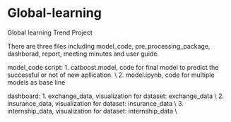 # Global-learning
Global learning Trend Project 

There are three files including model_code, pre_processing_package, dashborad, report, meeting minutes and user guide.

model_code script: 1. catboost.model, code for final model to predict the successful or not of new apllication. \\
                   2. model.ipynb, code for multiple models as base line
                   
dashboard: 1. exchange_data, visualization for dataset: exchange_data \\
           2. insurance_data, visualization for dataset: insurance_data \\
           3. internship_data, visualization for dataset: internship_data \\


